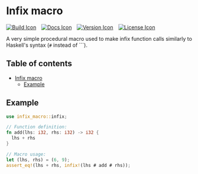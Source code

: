 # Infix macro

[![Build Icon]][Build Status]&emsp;[![Docs Icon]][Docs]&emsp;[![Version Icon]][Crate]&emsp;[![License Icon]][LICENSE]

[Build Icon]: https://img.shields.io/github/actions/workflow/status/1Git2Clone/infix-macro/build.yml?branch=main
[Build Status]: https://github.com/1git2clone/infix-macro/actions?query=branch%3Amain
[Docs Icon]: https://docs.rs/infix-fn/badge.svg
[Docs]: https://docs.rs/infix-fn
[Version Icon]: https://img.shields.io/crates/v/infix-fn.svg
[Crate]: https://crates.io/crates/infix-fn
[License Icon]: https://img.shields.io/badge/license-MIT-blue.svg
[LICENSE]: LICENSE

A very simple procedural macro used to make infix function calls similarly to
Haskell's syntax (`#` instead of `\``).

## Table of contents

- [Infix macro](#infix-macro)
  - [Example](#example)

## Example

```rust
use infix_macro::infix;

// Function definition:
fn add(lhs: i32, rhs: i32) -> i32 {
  lhs + rhs
}

// Macro usage:
let (lhs, rhs) = (6, 9);
assert_eq!(lhs + rhs, infix!(lhs # add # rhs));
```
